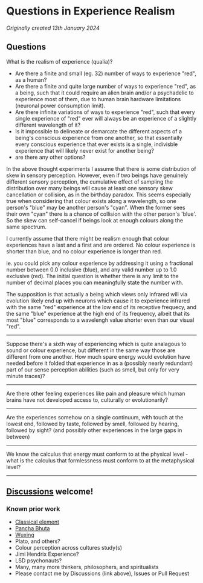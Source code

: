 # Questions in Experience Realism

*Originally created 13th January 2024*

## Questions

What is the realism of experience (qualia)?

- Are there a finite and small (eg. 32) number of ways to experience "red", as a human?
- Are there a finite and quite large number of ways to experience "red", as a being, such that it could require an alien brain and/or a psychadelic to experience most of them, due to human brain hardware limitations (neuronal power consumption limit).
- Are there infinite variations of ways to experience "red", such that every single experience of "red" ever will always be an experience of a slightly different wavelength of it?
- Is it impossible to delineate or demarcate the different aspects of a being's conscious experience from one another, so that essentially every conscious experience that ever exists is a single, indivisble experience that will likely never exist for another being?
- are there any other options?

In the above thought experiments I assume that there is some distribution of skew in sensory perception. However, even if two beings have genuinely different sensory perception, the cumulative effect of sampling the distribution over many beings will cause at least one sensory skew cancellation or collision, as in the birthday paradox. This seems especially true when considering that colour exists along a wavelength, so one person's "blue" may be another person's "cyan". When the former sees their own "cyan" there is a chance of collision with the other person's 'blue'. So the skew can self-cancel if beings look at enough colours along the same spectrum.

I currently assume that there might be realism enough that colour experiences have a last and a first and are ordered. No colour experience is shorter than blue, and no colour experience is longer than red.

ie. you could pick any colour experience by addressing it using a fractional number between 0.0 inclusive (blue), and any valid number up to 1.0 exclusive (red). The initial question is whether there is any limit to the number of decimal places you can meaningfully state the number with.

The supposition is that actually a being which views only infrared will via evolution likely end up with neurons which cause it to experience infrared with the same "red" experience at the low end of its receptive frequecy, and the same "blue" experience at the high end of its frequency, albeit that its most "blue" corresponds to a wavelengh value shorter even than our visual "red".

- - -

Suppose there's a sixth way of experiencing which is quite analagous to sound or colour experience, but different in the same way those are different from one another. How much spare energy would evolution have needed before it folded that experience in as a (possibly nearly redundant) part of our sense perception abilities (such as smell, but only for very minute traces)?

- - -

Are there other feeling experiences like pain and pleasure which human brains have not developed access to, culturally or evolutionarily?

- - -

Are the experiences somehow on a single continuum, with touch at the lowest end, followed by taste, followed by smell, followed by hearing, followed by sight? (and possibly other experiences in the large gaps in between)

- - -

We know the calculus that energy must conform to at the physical level - what is the calculus that formlessness must conform to at the metaphysical level?

- - -

## [Discussions](https://github.com/aliclark/the_wooden_sword/discussions) welcome!

### Known prior work
- [Classical element](https://en.m.wikipedia.org/wiki/Classical_element)
- [Pancha Bhuta](https://en.m.wikipedia.org/wiki/Pancha_Bhuta)
- [Wuxing](https://en.m.wikipedia.org/wiki/Wuxing_(Chinese_philosophy))
- Plato, and others?
- Colour perception across cultures study(s)
- Jimi Hendrix Experience?
- LSD psychonauts?
- Many, many more thinkers, philosophers, and spiritualists
- Please contact me by Discussions (link above), Issues or Pull Request
